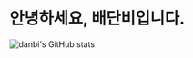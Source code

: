 # 안녕하세요, **배단비**입니다.

![danbi's GitHub stats](https://github-readme-stats.vercel.app/api?username=danbi0228&show_icons=true&theme=radical)